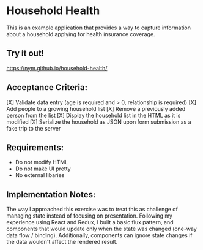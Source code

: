 # Household Health
This is an example application that provides a way to capture information about a household applying for health insurance coverage. 

## Try it out!
https://nym.github.io/household-health/

## Acceptance Criteria:
[X] Validate data entry (age is required and > 0, relationship is required)
[X] Add people to a growing household list
[X] Remove a previously added person from the list
[X] Display the household list in the HTML as it is modified
[X] Serialize the household as JSON upon form submission as a fake trip to the server

## Requirements: 
- Do not modify HTML
- Do not make UI pretty
- No external libaries

## Implementation Notes:
The way I approached this exercise was to treat this as challenge of managing state instead of focusing on presentation. Following my experience using React and Redux, I built a basic flux pattern, and components that would update only when the state was changed (one-way data flow / binding). Additionally, components can ignore state changes if the data wouldn't affect the rendered result.